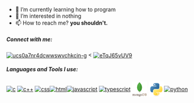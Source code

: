 - 🌱 I’m currently learning how to program
- 👀  I’m interested in nothing
- 📫 How to reach me? **you shouldn't.**  

<h5 align="left">Connect with me:</h5>  
<p align="left">  
<a href="https://www.youtube.com/@inharul" target="blank"><img align="center" src="https://upload.wikimedia.org/wikipedia/commons/thumb/0/09/YouTube_full-color_icon_%282017%29.svg/2560px-YouTube_full-color_icon_%282017%29.svg.png" alt="ucs0a7nr4dcwwswvchkcin-g" height="20" width="30" /></a> <
<a href="https://discord.gg/eTqJ65vUV9" target="blank"><img align="center" src="https://logodownload.org/wp-content/uploads/2017/11/discord-logo-4-1.png" alt="eTqJ65vUV9" height="30" width="30" /></a>
</p>  
<h5 align="left">Languages and Tools I use:</h5>  
<p>
<a href="https://www.cprogramming.com/" target="_blank" rel="noreferrer"><img align="center" src="https://upload.wikimedia.org/wikipedia/commons/1/18/C_Programming_Language.svg" alt="c" height="40" width="40" /></a>
<a href="https://www.w3schools.com/cpp" target="_blank" rel="noreferrer"><img align="center" src="https://upload.wikimedia.org/wikipedia/commons/1/18/ISO_C%2B%2B_Logo.svg" alt="c++" height="40" width="40" /></a>
<a href="https://www.w3schools.com/css" target="_blank" rel="noreferrer"> <img align="center" src="https://upload.wikimedia.org/wikipedia/commons/d/d5/CSS3_logo_and_wordmark.svg" alt="css" height="40" width="40" /></a><a href="https://www.w3schools.com/html" target="_blank" rel="noreferrer"><img align="center" src="https://upload.wikimedia.org/wikipedia/commons/6/61/HTML5_logo_and_wordmark.svg" alt="html" height="40" width="40" /></a><a href="https://developer.mozilla.org/en-US/docs/Web/JavaScript" target="_blank" rel="noreferrer"><img src="https://upload.wikimedia.org/wikipedia/commons/9/99/Unofficial_JavaScript_logo_2.svg" align="center" alt="javascript" height="40" width="40" /></a> <a href="https://www.typescriptlang.org/" target="_blank" rel="noreferrer"><img align="center" alt="typescript" src="https://upload.wikimedia.org/wikipedia/commons/thumb/4/4c/Typescript_logo_2020.svg/1024px-Typescript_logo_2020.svg.png" height="40" width="40"/></a>
<a href="https://www.mongodb.com/" target="_blank" rel="noreferrer"><img align="center" src="https://raw.githubusercontent.com/devicons/devicon/master/icons/mongodb/mongodb-original-wordmark.svg" alt="mongodb" width="40" height="40"/></a>
<a href="https://www.python.org/" target="_blank" rel="noreferrer"><img align="center" src="https://raw.githubusercontent.com/devicons/devicon/master/icons/python/python-original.svg" alt="python" width="40" height="40"/></a><a href="https://www.reactjs.org/" target="_blank" rel="noreferrer"><img align="center" src="https://upload.wikimedia.org/wikipedia/commons/a/a7/React-icon.svg" alt="python" width="40" height="40"/></a>
</p>

